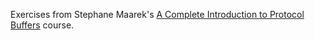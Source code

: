 Exercises from Stephane Maarek's [A Complete Introduction to Protocol Buffers](https://www.packtpub.com/networking-and-servers/complete-introduction-protocol-buffers-3-video) course.